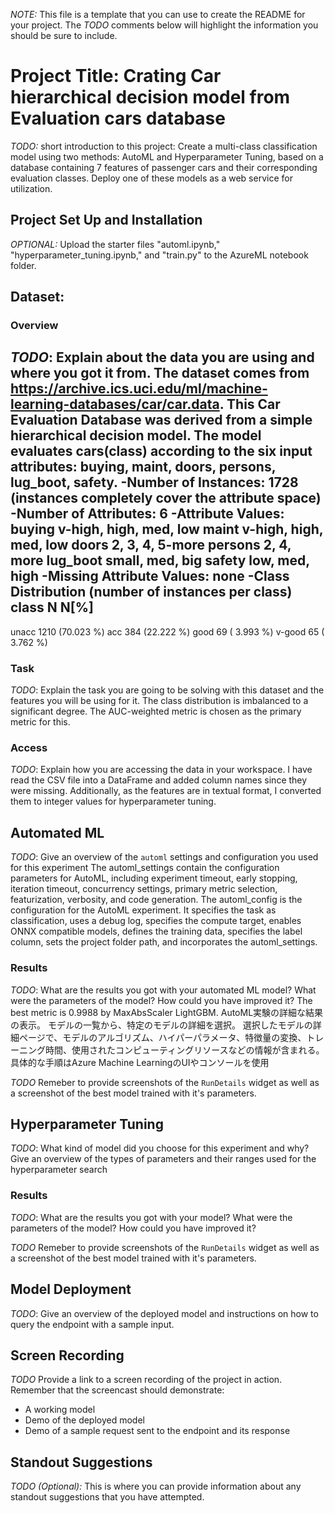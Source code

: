 *NOTE:* This file is a template that you can use to create the README for your project. The *TODO* comments below will highlight the information you should be sure to include.

# Project Title: Crating Car hierarchical decision model from Evaluation cars database

*TODO:* short introduction to this project: Create a multi-class classification model using two methods: AutoML and Hyperparameter Tuning, based on a database containing 7 features of passenger cars and their corresponding evaluation classes. Deploy one of these models as a web service for utilization.

## Project Set Up and Installation
*OPTIONAL:* Upload the starter files "automl.ipynb," "hyperparameter_tuning.ipynb," and "train.py" to the AzureML notebook folder.

## Dataset: 
 
### Overview
*TODO*: Explain about the data you are using and where you got it from.
The dataset comes from https://archive.ics.uci.edu/ml/machine-learning-databases/car/car.data.
This Car Evaluation Database was derived from a simple hierarchical decision model. 
The model evaluates cars(class) according to the six input attributes: buying, maint, doors, persons, lug_boot, safety.
-Number of Instances: 1728 (instances completely cover the attribute space)
-Number of Attributes: 6
-Attribute Values:
   buying       v-high, high, med, low
   maint        v-high, high, med, low
   doors        2, 3, 4, 5-more
   persons      2, 4, more
   lug_boot     small, med, big
   safety       low, med, high
-Missing Attribute Values: none
-Class Distribution (number of instances per class)
   class      N          N[%]
   -----------------------------
   unacc     1210     (70.023 %) 
   acc        384     (22.222 %) 
   good        69     ( 3.993 %) 
   v-good      65     ( 3.762 %) 

### Task
*TODO*: Explain the task you are going to be solving with this dataset and the features you will be using for it.
The class distribution is imbalanced to a significant degree. 
The AUC-weighted metric is chosen as the primary metric for this.

### Access
*TODO*: Explain how you are accessing the data in your workspace.
I have read the CSV file into a DataFrame and added column names since they were missing. Additionally, as the features are in textual format, I converted them to integer values for hyperparameter tuning.

## Automated ML
*TODO*: Give an overview of the `automl` settings and configuration you used for this experiment
The automl_settings contain the configuration parameters for AutoML, including experiment timeout, early stopping, iteration timeout, concurrency settings, primary metric selection, featurization, verbosity, and code generation.
The automl_config is the configuration for the AutoML experiment. It specifies the task as classification, uses a debug log, specifies the compute target, enables ONNX compatible models, defines the training data, specifies the label column, sets the project folder path, and incorporates the automl_settings.

### Results
*TODO*: What are the results you got with your automated ML model? What were the parameters of the model? How could you have improved it?
The best metric is 0.9988 by MaxAbsScaler LightGBM.
AutoML実験の詳細な結果の表示。
モデルの一覧から、特定のモデルの詳細を選択。
選択したモデルの詳細ページで、モデルのアルゴリズム、ハイパーパラメータ、特徴量の変換、トレーニング時間、使用されたコンピューティングリソースなどの情報が含まれる。
具体的な手順はAzure Machine LearningのUIやコンソールを使用

*TODO* Remeber to provide screenshots of the `RunDetails` widget as well as a screenshot of the best model trained with it's parameters.

## Hyperparameter Tuning
*TODO*: What kind of model did you choose for this experiment and why? Give an overview of the types of parameters and their ranges used for the hyperparameter search


### Results
*TODO*: What are the results you got with your model? What were the parameters of the model? How could you have improved it?

*TODO* Remeber to provide screenshots of the `RunDetails` widget as well as a screenshot of the best model trained with it's parameters.

## Model Deployment
*TODO*: Give an overview of the deployed model and instructions on how to query the endpoint with a sample input.

## Screen Recording
*TODO* Provide a link to a screen recording of the project in action. Remember that the screencast should demonstrate:
- A working model
- Demo of the deployed  model
- Demo of a sample request sent to the endpoint and its response

## Standout Suggestions
*TODO (Optional):* This is where you can provide information about any standout suggestions that you have attempted.
